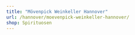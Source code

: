 ```yaml
---
title: "Mövenpick Weinkeller Hannover"
url: /hannover/moevenpick-weinkeller-hannover/
shop: Spirituosen
---
```

